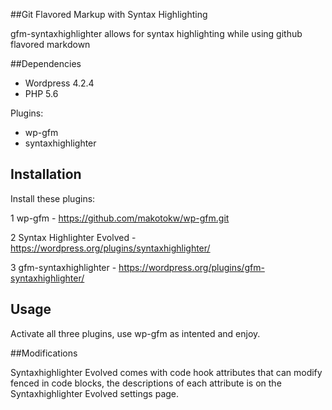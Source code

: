 ##Git Flavored Markup with Syntax Highlighting


gfm-syntaxhighlighter allows for syntax highlighting while using github flavored markdown

##Dependencies
* Wordpress 4.2.4
* PHP 5.6

Plugins:
* wp-gfm
* syntaxhighlighter

## Installation

Install these plugins:

 1 wp-gfm - https://github.com/makotokw/wp-gfm.git
 
 2 Syntax Highlighter Evolved - https://wordpress.org/plugins/syntaxhighlighter/
 
 3 gfm-syntaxhighlighter - https://wordpress.org/plugins/gfm-syntaxhighlighter/

## Usage

Activate all three plugins, use wp-gfm as intented and enjoy. 


##Modifications

Syntaxhighlighter Evolved comes with code hook attributes that can modify fenced in code blocks, the descriptions of each attribute is on the Syntaxhighlighter Evolved settings page.